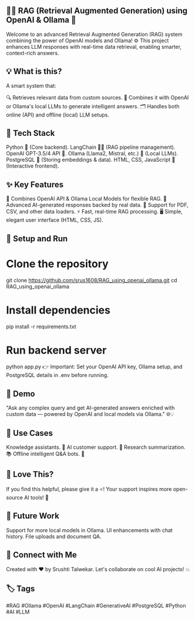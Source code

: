 ## 🤖🔗 RAG (Retrieval Augmented Generation) using OpenAI & Ollama 🚀
Welcome to an advanced Retrieval Augmented Generation (RAG) system combining the power of OpenAI models and Ollama! ⚙️ This project enhances LLM responses with real-time data retrieval, enabling smarter, context-rich answers.

## 💡 What is this?
A smart system that:

🔍 Retrieves relevant data from custom sources.
🧠 Combines it with OpenAI or Ollama's local LLMs to generate intelligent answers.
🗂️ Handles both online (API) and offline (local) LLM setups.

## 🚀 Tech Stack
Python 🐍 (Core backend).
LangChain 🦜🔗 (RAG pipeline management).
OpenAI GPT-3.5/4 API 🤯.
Ollama (Llama2, Mistral, etc.) 🦙 (Local LLMs).
PostgreSQL 🐘 (Storing embeddings & data).
HTML, CSS, JavaScript 🎨 (Interactive frontend).

## ✨ Key Features
🔗 Combines OpenAI API & Ollama Local Models for flexible RAG.
🧠 Advanced AI-generated responses backed by real data.
📄 Support for PDF, CSV, and other data loaders.
⚡ Fast, real-time RAG processing.
🖥️ Simple, elegant user interface (HTML, CSS, JS).

## 📂 Setup and Run

# Clone the repository
git clone https://github.com/srus1608/RAG_using_openai_ollama.git
cd RAG_using_openai_ollama

# Install dependencies
pip install -r requirements.txt

# Run backend server
python app.py
👉 Important: Set your OpenAI API key, Ollama setup, and PostgreSQL details in .env before running.

## 🎥 Demo
"Ask any complex query and get AI-generated answers enriched with custom data — powered by OpenAI and local models via Ollama." 🌐💡

## 🎯 Use Cases
Knowledge assistants. 🧠
AI customer support. 💬
Research summarization. 📚
Offline intelligent Q&A bots. 🤖

## 🌟 Love This?
If you find this helpful, please give it a ⭐️! Your support inspires more open-source AI tools! 🚀

## 🚀 Future Work
 Support for more local models in Ollama.
 UI enhancements with chat history.
 File uploads and document QA.

## 🤝 Connect with Me
Created with ❤️ by Srushti Talwekar.
Let's collaborate on cool AI projects! 💥

## 🏷️ Tags
#RAG #Ollama #OpenAI #LangChain #GenerativeAI #PostgreSQL #Python #AI #LLM
